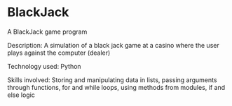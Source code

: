 # BlackJack
A BlackJack game program

Description: A simulation of a black jack game at a casino where the user plays against the computer (dealer)

Technology used: Python

Skills involved: Storing and manipulating data in lists, passing arguments through functions, for and while loops, using methods from modules, if and else logic
                 
